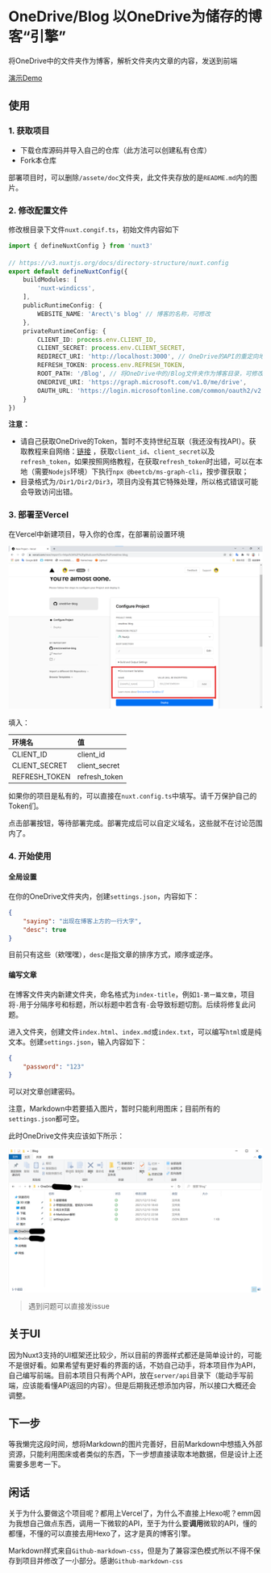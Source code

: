 # OneDrive/Blog 以OneDrive为储存的博客“引擎”

将OneDrive中的文件夹作为博客，解析文件夹内文章的内容，发送到前端

[演示Demo](https://onedrive-blog.vercel.app)

## 使用

### 1. 获取项目

* 下载仓库源码并导入自己的仓库（此方法可以创建私有仓库）
* Fork本仓库

部署项目时，可以删除`/assete/doc`文件夹，此文件夹存放的是`README.md`内的图片。

### 2. 修改配置文件

修改根目录下文件`nuxt.congif.ts`，初始文件内容如下

```ts
import { defineNuxtConfig } from 'nuxt3'

// https://v3.nuxtjs.org/docs/directory-structure/nuxt.config
export default defineNuxtConfig({
    buildModules: [
        'nuxt-windicss',
    ],
    publicRuntimeConfig: {
        WEBSITE_NAME: 'Arect\'s blog' // 博客的名称，可修改
    },
    privateRuntimeConfig: {
        CLIENT_ID: process.env.CLIENT_ID,
        CLIENT_SECRET: process.env.CLIENT_SECRET,
        REDIRECT_URI: 'http://localhost:3000', // OneDrive的API的重定向地址，根据自己的情况设置
        REFRESH_TOKEN: process.env.REFRESH_TOKEN,
        ROOT_PATH: '/Blog', // 将OneDrive中的/Blog文件夹作为博客目录，可修改
        ONEDRIVE_URI: 'https://graph.microsoft.com/v1.0/me/drive',
        OAUTH_URL: 'https://login.microsoftonline.com/common/oauth2/v2.0/token'
    }
})
```

**注意：**
* 请自己获取OneDrive的Token，暂时不支持世纪互联（我还没有找API）。获取教程来自网络：[链接](https://blog.imzjw.cn/posts/cf-onedrive/) ，获取`client_id`、`client_secret`以及`refresh_token`，如果按照网络教程，在获取`refresh_token`时出错，可以在本地（需要`Nodejs`环境）下执行`npx @beetcb/ms-graph-cli`，按步骤获取；
* 目录格式为`/Dir1/Dir2/Dir3`，项目内没有其它特殊处理，所以格式错误可能会导致访问出错。

### 3. 部署至Vercel

在Vercel中新建项目，导入你的仓库，在部署前设置环境

![设置环境截图](./assets/doc/vercel_env.png)

填入：

| 环境名 | 值             |
|:----|:--------------|
| CLIENT_ID | client_id     |
| CLIENT_SECRET | client_secret |
| REFRESH_TOKEN | refresh_token |

如果你的项目是私有的，可以直接在`nuxt.config.ts`中填写。请千万保护自己的Token们。

点击部署按钮，等待部署完成。部署完成后可以自定义域名，这些就不在讨论范围内了。

### 4. 开始使用

#### 全局设置

在你的OneDrive文件夹内，创建`settings.json`，内容如下：

```json
{
    "saying": "出现在博客上方的一行大字",
    "desc": true
}
```

目前只有这些（欸嘿嘿），`desc`是指文章的排序方式，顺序或逆序。

#### 编写文章

在博客文件夹内新建文件夹，命名格式为`index-title`，例如`1-第一篇文章`，项目将`-`用于分隔序号和标题，所以标题中若含有`-`会导致标题切割。后续将修复此问题。

进入文件夹，创建文件`index.html`、`index.md`或`index.txt`，可以编写`html`或是纯文本。创建`settings.json`，输入内容如下：

```json
{
    "password": "123"
}
```

可以对文章创建密码。

注意，Markdown中若要插入图片，暂时只能利用图床；目前所有的`settings.json`都可空。

此时OneDrive文件夹应该如下所示：

![本地文件夹](./assets/doc/local_onedrive.png)

> 遇到问题可以直接发issue

## 关于UI

因为Nuxt3支持的UI框架还比较少，所以目前的界面样式都还是简单设计的，可能不是很好看。如果希望有更好看的界面的话，不妨自己动手，将本项目作为API，自己编写前端。目前本项目只有两个API，放在`server/api`目录下（能动手写前端，应该能看懂API返回的内容）。但是后期我还想添加内容，所以接口大概还会调整。

## 下一步

等我懒完这段时间，想将Markdown的图片完善好，目前Markdown中想插入外部资源，只能利用图床或者类似的东西，下一步想直接读取本地数据，但是设计上还需要多思考一下。

## 闲话

关于为什么要做这个项目呢？都用上Vercel了，为什么不直接上Hexo呢？emm因为我想自己做点东西，调用一下微软的API，至于为什么要**调用**微软的API，懂的都懂，不懂的可以直接去用Hexo了，这才是真的博客引擎。

Markdown样式来自`Github-markdown-css`，但是为了兼容深色模式所以不得不保存到项目并修改了一小部分。感谢`Github-markdown-css`
